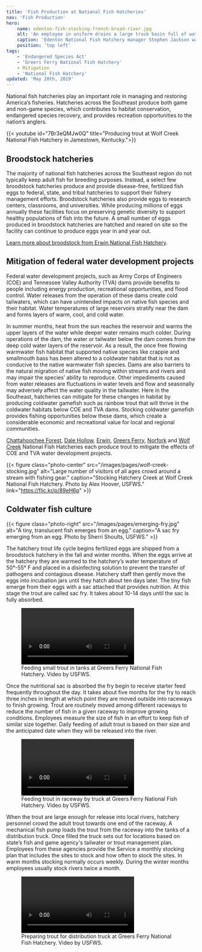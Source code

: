 ```yaml
---
title: 'Fish Production at National Fish Hatcheries'
nav: 'Fish Production'
hero:
    name: edenton-fish-stocking-french-broad-river.jpg
    alt: 'An employee in uniform drains a large truck basin full of water and fish into a river.'
    caption: 'Edenton National Fish Hatchery manager Stephen Jackson watches lake sturgeon flow into the French Broad River. <a href="https://flic.kr/p/Aoxxs8">Photo</a> by USFWS.'
    position: 'top left'
tags:
    - 'Endangered Species Act'
    - 'Greers Ferry National Fish Hatchery'
    - Mitigation
    - 'National Fish Hatchery'
updated: 'May 28th, 2019'
---
```


National fish hatcheries play an important role in managing and restoring America’s fisheries. Hatcheries across the Southeast produce both game and non-game species, which contributes to habitat conservation, endangered species recovery, and provides recreation opportunities to the nation’s anglers.

{{< youtube id="7Br3eQMJw0Q" title="Producing trout at Wolf Creek National Fish Hatchery in Jamestown, Kentucky.">}}

## Broodstock hatcheries

The majority of national fish hatcheries across the Southeast region do not typically keep adult fish for breeding purposes. Instead, a select few broodstock hatcheries produce and provide disease-free, fertilized fish eggs to federal, state, and tribal hatcheries to support their fishery management efforts. Broodstock hatcheries also provide eggs to research centers, classrooms, and universities. While producing millions of eggs annually these facilities focus on preserving genetic diversity to support healthy populations of fish into the future. A small number of eggs produced in broodstock hatcheries are hatched and reared on site so the facility can continue to produce eggs year in and year out.

[Learn more about broodstock from Erwin National Fish Hatchery](https://www.fws.gov/erwin/aboutus.html).

## Mitigation of federal water development projects

Federal water development projects, such as Army Corps of Engineers (COE) and Tennessee Valley Authority (TVA) dams provide benefits to people including energy production, recreational opportunities, and flood control. Water releases from the operation of these dams create cold tailwaters, which can have unintended impacts on native fish species and their habitat. Water temperatures of large reservoirs stratify near the dam and forms layers of warm, cool, and cold water.

In summer months, heat from the sun reaches the reservoir and warms the upper layers of the water while deeper water remains much colder. During operations of the dam, the water or tailwater below the dam comes from the deep cold water layers of the reservoir. As a result, the once free flowing warmwater fish habitat that supported native species like crappie and smallmouth bass has been altered to a coldwater habitat that is not as conducive to the native warmwater fish species. Dams are also barriers to the natural migration of native fish moving within streams and rivers and may impair the species’ ability to reproduce. Other impediments caused from water releases are fluctuations in water levels and flow and seasonally may adversely affect the water quality in the tailwater. Here in the Southeast, hatcheries can mitigate for these changes in habitat by producing coldwater gamefish such as rainbow trout that will thrive in the coldwater habitats below COE and TVA dams. Stocking coldwater gamefish provides fishing opportunities below these dams, which create a considerable economic and recreational value for local and regional communities.

[Chattahoochee Forest](https://www.fws.gov/chattahoocheeforest/), [Dale Hollow](https://www.fws.gov/dalehollow/), [Erwin](https://www.fws.gov/erwin/), [Greers Ferry](https://www.fws.gov/greersferry/), [Norfork](https://www.fws.gov/wolfcreek/) and [Wolf Creek](https://www.fws.gov/wolfcreek/) National Fish Hatcheries each produce trout to mitigate the effects of COE and TVA water development projects.

{{< figure class="photo-center" src="/images/pages/wolf-creek-stocking.jpg" alt="Large number of visitors of all ages crowd around a stream with fishing gear." caption="Stocking Hatchery Creek at Wolf Creek National Fish Hatchery. Photo by Alex Hoover, USFWS." link="https://flic.kr/p/89eH6p" >}}

## Coldwater fish culture

{{< figure class="photo-right" src="/images/pages/emerging-fry.jpg" alt="A tiny, translucent fish emerges from an egg." caption="A sac fry emerging from an egg. Photo by Sherri Shoults, USFWS." >}}

The hatchery trout life cycle begins fertilized eggs are shipped from a broodstock hatchery in the fall and winter months. When the eggs arrive at the hatchery they are warmed to the hatchery’s water temperature of 50°-55° F and placed in a disinfecting solution to prevent the transfer of pathogens and contagious disease. Hatchery staff then gently move the eggs into incubation jars until they hatch about ten days later. The tiny fish emerge from their eggs with a sac attached that provides nutrition. At this stage the trout are called sac fry. It takes about 10-14 days until the sac is fully absorbed.

<figure class="photo-center">
  <video src="/video/greers-ferry-hatchery-feeding-small-trout-in-tanks.mp4" controls="true" preload="metadata">
    <p>Sorry, your browser doesn't support embedded videos, but don't worry, you can <a href="/video/greers-ferry-hatchery-feeding-small-trout-in-tanks.mp4" download>download it</a> and watch it with your favorite video player!</p>
  </video>
  <figcaption>Feeding small trout in tanks at Greers Ferry National Fish Hatchery. Video by USFWS.</figcaption>
</figure>

Once the nutritional sac is absorbed the fry begin to receive starter feed frequently throughout the day. It takes about five months for the fry to reach three inches in length at which point they are moved outside into raceways to finish growing. Trout are routinely moved among different raceways to reduce the number of fish in a given raceway to improve growing conditions. Employees measure the size of fish in an effort to keep fish of similar size together. Daily feeding of adult trout is based on their size and the anticipated date when they will be released into the river.

<figure class="photo-center">
  <video src="/video/greers-ferry-hatchery-truck-feeding.mp4" controls="true" preload="metadata">
    <p>Sorry, your browser doesn't support embedded videos, but don't worry, you can <a href="/video/greers-ferry-hatchery-truck-feeding.mp4" download>download it</a> and watch it with your favorite video player!</p>
  </video>
  <figcaption>Feeding trout in raceway by truck at Greers Ferry National Fish Hatchery. Video by USFWS.</figcaption>
</figure>

When the trout are large enough for release into local rivers, hatchery personnel crowd the adult trout towards one end of the raceway. A mechanical fish pump loads the trout from the raceway into the tanks of a distribution truck. Once filled the truck sets out for locations based on state’s fish and game agency's tailwater or trout management plan. Employees from these agencies provide the Service a monthly stocking plan that includes the sites to stock and how often to stock the sites. In warm months stocking normally occurs weekly. During the winter months employees usually stock rivers twice a month.

<figure class="photo-center">
  <video src="/video/greers-ferry-hatchery-crowding-trout-for-loading.mp4" controls="true" preload="metadata">
    <p>Sorry, your browser doesn't support embedded videos, but don't worry, you can <a href="/video/greers-ferry-hatchery-crowding-trout-for-loading.mp4" download>download it</a> and watch it with your favorite video player!</p>
  </video>
  <figcaption>Preparing trout for distribution truck at Greers Ferry National Fish Hatchery. Video by USFWS.</figcaption>
</figure>
